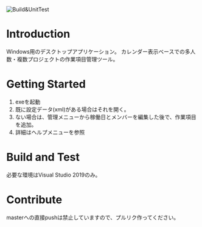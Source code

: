 ![Build&UnitTest](https://github.com/skeiya/ProjectsTM/workflows/Build&UnitTest/badge.svg)

# Introduction 
Windows用のデスクトップアプリケーション。
カレンダー表示ベースでの多人数・複数プロジェクトの作業項目管理ツール。

# Getting Started
1. exeを起動
1. 既に設定データ(xml)がある場合はそれを開く。
1. ない場合は、管理メニューから稼働日とメンバーを編集した後で、作業項目を追加。
1. 詳細はヘルプメニューを参照

# Build and Test
必要な環境はVisual Studio 2019のみ。

# Contribute
masterへの直接pushは禁止していますので、プルリク作ってください。
